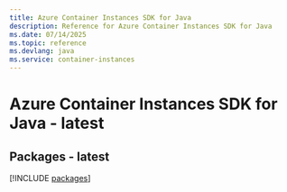 ```yaml
---
title: Azure Container Instances SDK for Java
description: Reference for Azure Container Instances SDK for Java
ms.date: 07/14/2025
ms.topic: reference
ms.devlang: java
ms.service: container-instances
---
```

# Azure Container Instances SDK for Java - latest
## Packages - latest
[!INCLUDE [packages](container-instances-index.md)]